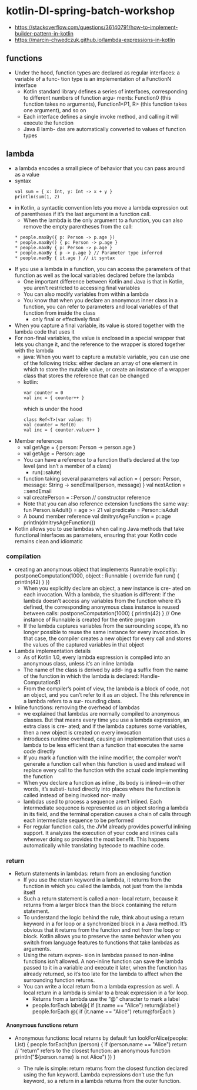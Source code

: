 # kotlin-DI-spring-batch-workshop

* https://stackoverflow.com/questions/36140791/how-to-implement-builder-pattern-in-kotlin
* https://marcin-chwedczuk.github.io/lambda-expressions-in-kotlin

## functions
* Under the hood, function types are declared as regular interfaces: a variable of a func-
  tion type is an implementation of a FunctionN interface
  * Kotlin standard library
    defines a series of interfaces, corresponding to different numbers of function argu-
    ments: Function0<R> (this function takes no arguments), Function1<P1, R> (this
    function takes one argument), and so on
  * Each interface defines a single invoke
    method, and calling it will execute the function
  * Java 8 lamb-
    das are automatically converted to values of function types
    
## lambda
* a lambda encodes a small piece of behavior that you can pass around as a value
* syntax
    ```
    val sum = { x: Int, y: Int -> x + y }
    println(sum(1, 2)  
    ```
* in Kotlin, a syntactic convention lets you move a lambda expression out of parentheses if it’s 
the last argument in a function call.
   * When the lambda is the only argument to a function, you can also remove the empty
     parentheses from the call:
   ```
   * people.maxBy({ p: Person -> p.age })
   * people.maxBy() { p: Person -> p.age }
   * people.maxBy { p: Person -> p.age }
   * people.maxBy { p -> p.age } // Parameter type inferred
   * people.maxBy { it.age } // it syntax
  ```
* If you use a lambda in a function, you can access the parameters of that function as well as the local 
variables declared before the lambda
    * One important difference between Kotlin and Java is that in Kotlin, you aren’t restricted to accessing 
    final variables
    * You can also modify variables from within a lambda
    * You know that when you declare an anonymous inner class in a function, you can refer
      to parameters and local variables of that function from inside the class
        * only final or effectively final
* When you capture a final variable, its value is stored together with the lambda code that uses it
* For non-final variables, the value is enclosed in a special wrapper that lets you change it, and the 
reference to the wrapper is stored together with the lambda
  * java: When you want to capture a mutable variable, you can use one of the following tricks: either 
  declare an array of one element in which to store the mutable value, or create an instance of a wrapper 
  class that stores the reference that can be changed
  * kotlin:
    ```
    var counter = 0
    val inc = { counter++ }
    ```
    which is under the hood
    ```
    class Ref<T>(var value: T)
    val counter = Ref(0)
    val inc = { counter.value++ }    
    ```
* Member references
    * val getAge = { person: Person -> person.age }
    * val getAge = Person::age
    * You can have a reference to a function that’s declared at the top level (and isn’t a
      member of a class)
      * run(::salute)
    * function taking several parameters
        val action = { person: Person, message: String ->
        sendEmail(person, message)
        }
        val nextAction = ::sendEmail
    * val createPerson = ::Person // constructor reference
    * Note that you can also reference extension functions the same way:
      fun Person.isAdult() = age >= 21
      val predicate = Person::isAdult
    * A bound member reference
        val dmitrysAgeFunction = p::age
        println(dmitrysAgeFunction())
* Kotlin allows you to use lambdas when calling Java methods that take functional interfaces as 
parameters, ensuring that your Kotlin code remains clean and idiomatic

### compilation
* creating an anonymous object that implements Runnable explicitly:
  postponeComputation(1000, object : Runnable {
    override fun run() {
    println(42)
    }
  })
  * When you explicitly declare an object, a new instance is cre-
    ated on each invocation. With a lambda, the situation is different: if the lambda
    doesn’t access any variables from the function where it’s defined, the corresponding
    anonymous class instance is reused between calls:
    postponeComputation(1000) { println(42) } // One instance of Runnable is created for the entire program
  * If the lambda captures variables from the surrounding scope, it’s no longer possible to
    reuse the same instance for every invocation. In that case, the compiler creates a new
    object for every call and stores the values of the captured variables in that object
* Lambda implementation details
    * As of Kotlin 1.0, every lambda expression is compiled into an anonymous class,
      unless it’s an inline lambda
    * The name of the class is derived by add-
      ing a suffix from the name of the function in which the lambda is declared: Handle-
      Computation$1
    * From the compiler’s point of view, the lambda is a block of code, not an object, and
      you can’t refer to it as an object. The this reference in a lambda refers to a sur-
      rounding class.
* Inline functions: removing the overhead of lambdas
    * we explained that lambdas are normally compiled to anonymous
      classes. But that means every time you use a lambda expression, an extra class is cre-
      ated; and if the lambda captures some variables, then a new object is created on every
      invocation
    *  introduces runtime overhead, causing an implementation that uses a
      lambda to be less efficient than a function that executes the same code directly
    * If you mark a function with the inline
      modifier, the compiler won’t generate a function call when this function is used and
      instead will replace every call to the function with the actual code implementing the
      function
    * When you declare a function as inline , its body is inlined—in other words, it’s substi-
      tuted directly into places where the function is called instead of being invoked nor-
      mally
    * lambdas used to
      process a sequence aren’t inlined. Each intermediate sequence is represented as an
      object storing a lambda in its field, and the terminal operation causes a chain of calls
      through each intermediate sequence to be performed
    * For regular function calls, the JVM already provides powerful inlining support. It
      analyzes the execution of your code and inlines calls whenever doing so provides the
      most benefit. This happens automatically while translating bytecode to machine code.
### return
* Return statements in lambdas: return from an enclosing function
    * If you use the return keyword in a lambda, it returns from the function in which you called
      the lambda, not just from the lambda itself
    * Such a return statement is called a non-
      local return, because it returns from a larger block than the block containing the
      return statement.
    * To understand the logic behind the rule, think about using a return keyword in a
      for loop or a synchronized block in a Java method. It’s obvious that it returns from
      the function and not from the loop or block. Kotlin allows you to preserve the same
      behavior when you switch from language features to functions that take lambdas as
      arguments.
    * Using the return expres-
      sion in lambdas passed to non-inline functions isn’t allowed. A non-inline function
      can save the lambda passed to it in a variable and execute it later, when the function
      has already returned, so it’s too late for the lambda to affect when the surrounding
      function returns.
    * You can write a local return from a lambda expression as well. A local return in a
      lambda is similar to a break expression in a for loop.
      * Returns from a lambda use
        the “@” character to mark a label
      * people.forEach label@{
            if (it.name == "Alice") return@label
        }
        people.forEach @{
                    if (it.name == "Alice") return@forEach
                }
#### Anonymous functions return
* Anonymous functions: local returns by default
    fun lookForAlice(people: List<Person>) {
    people.forEach(fun (person) {
    if (person.name == "Alice") return // “return” refers to the closest function: an anonymous function
    println("${person.name} is not Alice")
    })
    }
    * The rule is simple: return returns
      from the closest function declared using the fun keyword. Lambda expressions don’t use the
      fun keyword, so a return in a lambda returns from the outer function.
